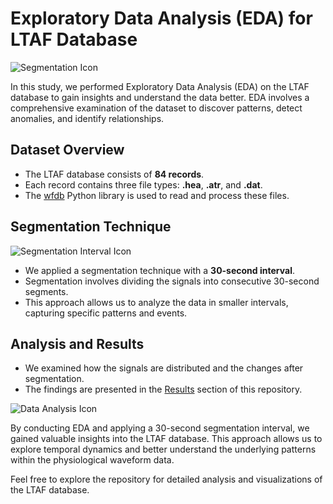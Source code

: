 # Exploratory Data Analysis (EDA) for LTAF Database

![Segmentation Icon](segmentation_icon.png)

In this study, we performed Exploratory Data Analysis (EDA) on the LTAF database to gain insights and understand the data better. EDA involves a comprehensive examination of the dataset to discover patterns, detect anomalies, and identify relationships.

## Dataset Overview

- The LTAF database consists of **84 records**.
- Each record contains three file types: **.hea**, **.atr**, and **.dat**.
- The [wfdb](https://wfdb.readthedocs.io/) Python library is used to read and process these files.

## Segmentation Technique

![Segmentation Interval Icon](segmentation_interval_icon.png)

- We applied a segmentation technique with a **30-second interval**.
- Segmentation involves dividing the signals into consecutive 30-second segments.
- This approach allows us to analyze the data in smaller intervals, capturing specific patterns and events.

## Analysis and Results

- We examined how the signals are distributed and the changes after segmentation.
- The findings are presented in the [Results](results.md) section of this repository.

![Data Analysis Icon](data_analysis_icon.png)

By conducting EDA and applying a 30-second segmentation interval, we gained valuable insights into the LTAF database. This approach allows us to explore temporal dynamics and better understand the underlying patterns within the physiological waveform data.

Feel free to explore the repository for detailed analysis and visualizations of the LTAF database.


